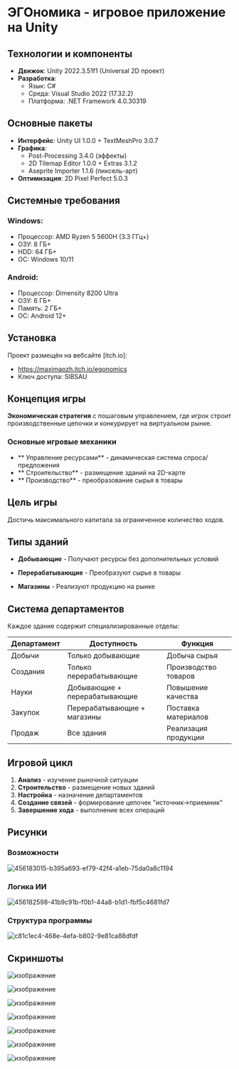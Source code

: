 # ЭГОномика - игровое приложение на Unity

## Технологии и компоненты
- **Движок**: Unity 2022.3.51f1 (Universal 2D проект)
- **Разработка**:
  - Язык: C#
  - Среда: Visual Studio 2022 (17.32.2)
  - Платформа: .NET Framework 4.0.30319

## Основные пакеты
- **Интерфейс**: Unity UI 1.0.0 + TextMeshPro 3.0.7
- **Графика**: 
  - Post-Processing 3.4.0 (эффекты)
  - 2D Tilemap Editor 1.0.0 + Extras 3.1.2
  - Aseprite Importer 1.1.6 (пиксель-арт)
- **Оптимизация**: 2D Pixel Perfect 5.0.3

## Системные требования
### Windows:
- Процессор: AMD Ryzen 5 5600H (3.3 ГГц+)
- ОЗУ: 8 ГБ+
- HDD: 64 ГБ+
- ОС: Windows 10/11

### Android:
- Процессор: Dimensity 8200 Ultra
- ОЗУ: 6 ГБ+
- Память: 2 ГБ+
- ОС: Android 12+

## Установка
Проект размещён на вебсайте [itch.io]:
- https://maximaozh.itch.io/egonomics 
- Ключ доступа: SIBSAU

## Концепция игры
**Экономическая стратегия** с пошаговым управлением, где игрок строит производственные цепочки и конкурирует на виртуальном рынке.

### Основные игровые механики
- ** Управление ресурсами** - динамическая система спроса/предложения
- ** Строительство** - размещение зданий на 2D-карте
- ** Производство** - преобразование сырья в товары

##  Цель игры
Достичь максимального капитала за ограниченное количество ходов.

##  Типы зданий
- **Добывающие** - Получают ресурсы без дополнительных условий  

- **Перерабатывающие** - Преобразуют сырье в товары  

- **Магазины** - Реализуют продукцию на рынке  

##  Система департаментов
Каждое здание содержит специализированные отделы:

| Департамент       | Доступность           | Функция                     |
|-------------------|-----------------------|-----------------------------|
|  Добычи       | Только добывающие    | Добыча сырья               |
|  Создания    | Только перерабатывающие | Производство товаров      |
|  Науки       | Добывающие + перерабатывающие | Повышение качества |
|  Закупок     | Перерабатывающие + магазины | Поставка материалов  |
|  Продаж     | Все здания           | Реализация продукции      |

##  Игровой цикл
1. **Анализ** - изучение рыночной ситуации
2. **Строительство** - размещение новых зданий
3. **Настройка** - назначение департаментов
4. **Создание связей** - формирование цепочек "источник→приемник"
5. **Завершение хода** - выполнение всех операций

## Рисунки

### Возможности 
![456183015-b395a693-ef79-42f4-a1eb-75da0a8c1194](https://github.com/user-attachments/assets/68747948-1f0e-4676-a0d8-0c061b473b35)

### Логика ИИ
![456182598-41b9c91b-f0b1-44a8-b1d1-fbf5c4681fd7](https://github.com/user-attachments/assets/e006d3fa-d544-498f-b57d-ba934b8bb26f)

### Структура программы
![c81c1ec4-468e-4efa-b802-9e81ca88dfdf](https://github.com/user-attachments/assets/9069cb56-2490-4cde-97bb-5cd0365952bd)


## Скриншоты

![изображение](https://github.com/user-attachments/assets/9d3d0dfa-81a3-47eb-8286-70832e00a688)

![изображение](https://github.com/user-attachments/assets/2f2ec6d0-af6c-4b8a-ab57-dae98d48853e)

![изображение](https://github.com/user-attachments/assets/5d8b6be5-36b8-4e96-af7d-6ee662f51777)

![изображение](https://github.com/user-attachments/assets/5f57f547-2368-4fc3-ac4c-02b6d987a51e)

![изображение](https://github.com/user-attachments/assets/b94d2c6f-03c9-453a-bdd5-9680509ca26a)

![изображение](https://github.com/user-attachments/assets/bf67d6f3-8d20-4492-b8cf-2b83eb2d1d4d)

![изображение](https://github.com/user-attachments/assets/b1f3d72a-4dcc-42f0-a96c-272f0d7bb4b0)

